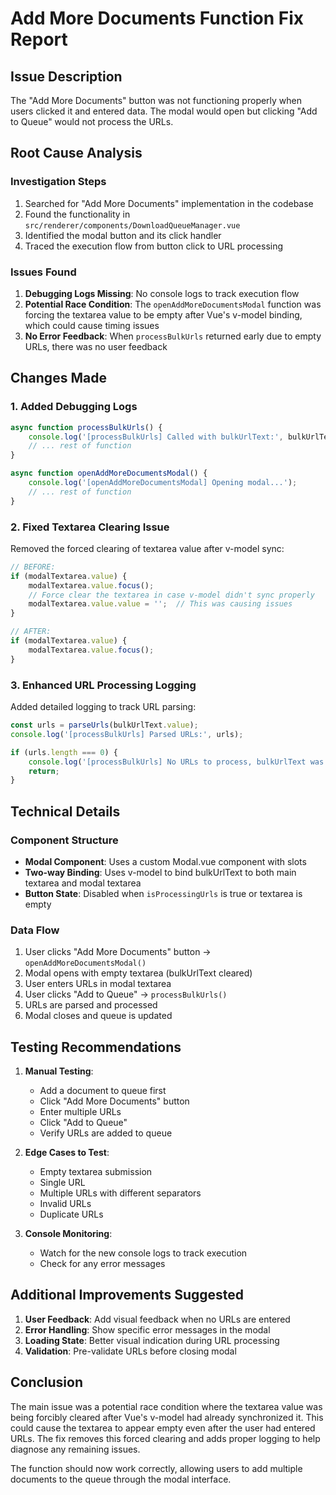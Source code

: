 # Add More Documents Function Fix Report

## Issue Description
The "Add More Documents" button was not functioning properly when users clicked it and entered data. The modal would open but clicking "Add to Queue" would not process the URLs.

## Root Cause Analysis

### Investigation Steps
1. Searched for "Add More Documents" implementation in the codebase
2. Found the functionality in `src/renderer/components/DownloadQueueManager.vue`
3. Identified the modal button and its click handler
4. Traced the execution flow from button click to URL processing

### Issues Found

1. **Debugging Logs Missing**: No console logs to track execution flow
2. **Potential Race Condition**: The `openAddMoreDocumentsModal` function was forcing the textarea value to be empty after Vue's v-model binding, which could cause timing issues
3. **No Error Feedback**: When `processBulkUrls` returned early due to empty URLs, there was no user feedback

## Changes Made

### 1. Added Debugging Logs
```typescript
async function processBulkUrls() {
    console.log('[processBulkUrls] Called with bulkUrlText:', bulkUrlText.value);
    // ... rest of function
}

async function openAddMoreDocumentsModal() {
    console.log('[openAddMoreDocumentsModal] Opening modal...');
    // ... rest of function
}
```

### 2. Fixed Textarea Clearing Issue
Removed the forced clearing of textarea value after v-model sync:
```typescript
// BEFORE:
if (modalTextarea.value) {
    modalTextarea.value.focus();
    // Force clear the textarea in case v-model didn't sync properly
    modalTextarea.value.value = '';  // This was causing issues
}

// AFTER:
if (modalTextarea.value) {
    modalTextarea.value.focus();
}
```

### 3. Enhanced URL Processing Logging
Added detailed logging to track URL parsing:
```typescript
const urls = parseUrls(bulkUrlText.value);
console.log('[processBulkUrls] Parsed URLs:', urls);

if (urls.length === 0) {
    console.log('[processBulkUrls] No URLs to process, bulkUrlText was:', bulkUrlText.value);
    return;
}
```

## Technical Details

### Component Structure
- **Modal Component**: Uses a custom Modal.vue component with slots
- **Two-way Binding**: Uses v-model to bind bulkUrlText to both main textarea and modal textarea
- **Button State**: Disabled when `isProcessingUrls` is true or textarea is empty

### Data Flow
1. User clicks "Add More Documents" button → `openAddMoreDocumentsModal()`
2. Modal opens with empty textarea (bulkUrlText cleared)
3. User enters URLs in modal textarea
4. User clicks "Add to Queue" → `processBulkUrls()`
5. URLs are parsed and processed
6. Modal closes and queue is updated

## Testing Recommendations

1. **Manual Testing**:
   - Add a document to queue first
   - Click "Add More Documents" button
   - Enter multiple URLs
   - Click "Add to Queue"
   - Verify URLs are added to queue

2. **Edge Cases to Test**:
   - Empty textarea submission
   - Single URL
   - Multiple URLs with different separators
   - Invalid URLs
   - Duplicate URLs

3. **Console Monitoring**:
   - Watch for the new console logs to track execution
   - Check for any error messages

## Additional Improvements Suggested

1. **User Feedback**: Add visual feedback when no URLs are entered
2. **Error Handling**: Show specific error messages in the modal
3. **Loading State**: Better visual indication during URL processing
4. **Validation**: Pre-validate URLs before closing modal

## Conclusion

The main issue was a potential race condition where the textarea value was being forcibly cleared after Vue's v-model had already synchronized it. This could cause the textarea to appear empty even after the user had entered URLs. The fix removes this forced clearing and adds proper logging to help diagnose any remaining issues.

The function should now work correctly, allowing users to add multiple documents to the queue through the modal interface.